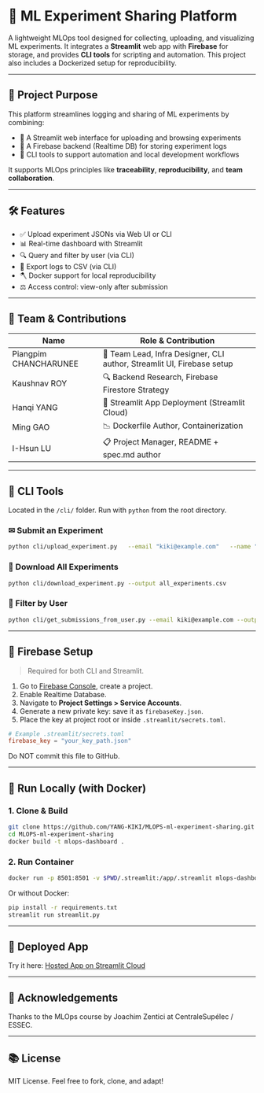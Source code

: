 # 🔬 ML Experiment Sharing Platform

A lightweight MLOps tool designed for collecting, uploading, and visualizing ML experiments.
It integrates a **Streamlit** web app with **Firebase** for storage, and provides **CLI tools** for scripting and automation. This project also includes a Dockerized setup for reproducibility.

---

## 🚀 Project Purpose

This platform streamlines logging and sharing of ML experiments by combining:

- 📅 A Streamlit web interface for uploading and browsing experiments
- 💾 A Firebase backend (Realtime DB) for storing experiment logs
- 💪 CLI tools to support automation and local development workflows

It supports MLOps principles like **traceability**, **reproducibility**, and **team collaboration**.

---

## 🛠️ Features

- ✅ Upload experiment JSONs via Web UI or CLI
- 📊 Real-time dashboard with Streamlit
- 🔍 Query and filter by user (via CLI)
- 📅 Export logs to CSV (via CLI)
- 🪓 Docker support for local reproducibility
- ⚖️ Access control: view-only after submission

---

## 🤝 Team & Contributions

| Name                   | Role & Contribution                                                   |
|------------------------|------------------------------------------------------------------------|
| Piangpim CHANCHARUNEE | 🔹 Team Lead, Infra Designer, CLI author, Streamlit UI, Firebase setup |
| Kaushnav ROY          | 🔍 Backend Research, Firebase Firestore Strategy                        |
| Hanqi YANG            | 🚀 Streamlit App Deployment (Streamlit Cloud)                           |
| Ming GAO              | 📉 Dockerfile Author, Containerization                                  |
| I-Hsun LU             | 📋 Project Manager, README + spec.md author                             |

---

## 🔧 CLI Tools

Located in the `/cli/` folder. Run with `python` from the root directory.

### ✉ Submit an Experiment
```bash
python cli/upload_experiment.py   --email "kiki@example.com"   --name "Transformer Run"   --params "{"lr": 0.001}"   --results "{"acc": 0.92}"   --type "NLP"   --data "WikiText"   --status "Success"   --notes "First baseline"
```

### 📅 Download All Experiments
```bash
python cli/download_experiment.py --output all_experiments.csv
```

### 💼 Filter by User
```bash
python cli/get_submissions_from_user.py --email kiki@example.com --output user.csv
```

---

## 📂 Firebase Setup

> Required for both CLI and Streamlit.

1. Go to [Firebase Console](https://console.firebase.google.com/), create a project.
2. Enable Realtime Database.
3. Navigate to **Project Settings > Service Accounts**.
4. Generate a new private key: save it as `firebaseKey.json`.
5. Place the key at project root or inside `.streamlit/secrets.toml`.

```toml
# Example .streamlit/secrets.toml
firebase_key = "your_key_path.json"
```

Do NOT commit this file to GitHub.

---

## 🚧 Run Locally (with Docker)

### 1. Clone & Build
```bash
git clone https://github.com/YANG-KIKI/MLOPS-ml-experiment-sharing.git
cd MLOPS-ml-experiment-sharing
docker build -t mlops-dashboard .
```

### 2. Run Container
```bash
docker run -p 8501:8501 -v $PWD/.streamlit:/app/.streamlit mlops-dashboard
```

Or without Docker:
```bash
pip install -r requirements.txt
streamlit run streamlit.py
```

---

## 🔗 Deployed App

Try it here: [Hosted App on Streamlit Cloud](https://ml-experiment-sharing-mlops.streamlit.app/)

---

## 🙏 Acknowledgements

Thanks to the MLOps course by Joachim Zentici at CentraleSupélec / ESSEC.

---

## 📚 License

MIT License. Feel free to fork, clone, and adapt!
